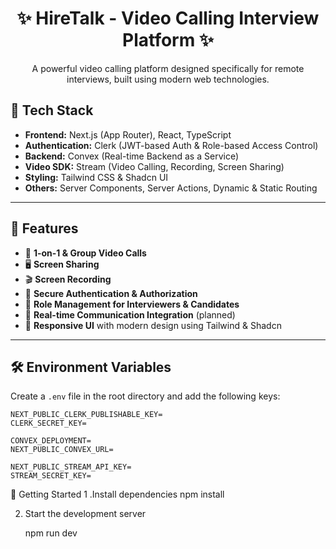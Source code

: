 <!-- markdownlint-disable MD033 -->
<h1 align="center">✨ HireTalk - Video Calling Interview Platform ✨</h1>

<p align="center">
  A powerful video calling platform designed specifically for remote interviews, built using modern web technologies.
</p>

## 🚀 Tech Stack

- **Frontend:** Next.js (App Router), React, TypeScript
- **Authentication:** Clerk (JWT-based Auth & Role-based Access Control)
- **Backend:** Convex (Real-time Backend as a Service)
- **Video SDK:** Stream (Video Calling, Recording, Screen Sharing)
- **Styling:** Tailwind CSS & Shadcn UI
- **Others:** Server Components, Server Actions, Dynamic & Static Routing

---

## 🎯 Features

- 🎥 **1-on-1 & Group Video Calls**
- 🖥️ **Screen Sharing**
- 🎬 **Screen Recording**
- 🔐 **Secure Authentication & Authorization**
- 📂 **Role Management for Interviewers & Candidates**
- 💬 **Real-time Communication Integration** (planned)
- 🎨 **Responsive UI** with modern design using Tailwind & Shadcn

---

## 🛠️ Environment Variables

Create a `.env` file in the root directory and add the following keys:

```env
NEXT_PUBLIC_CLERK_PUBLISHABLE_KEY=
CLERK_SECRET_KEY=

CONVEX_DEPLOYMENT=
NEXT_PUBLIC_CONVEX_URL=

NEXT_PUBLIC_STREAM_API_KEY=
STREAM_SECRET_KEY=
```

🚀 Getting Started
1 .Install dependencies
 npm install

2. Start the development server

    npm run dev